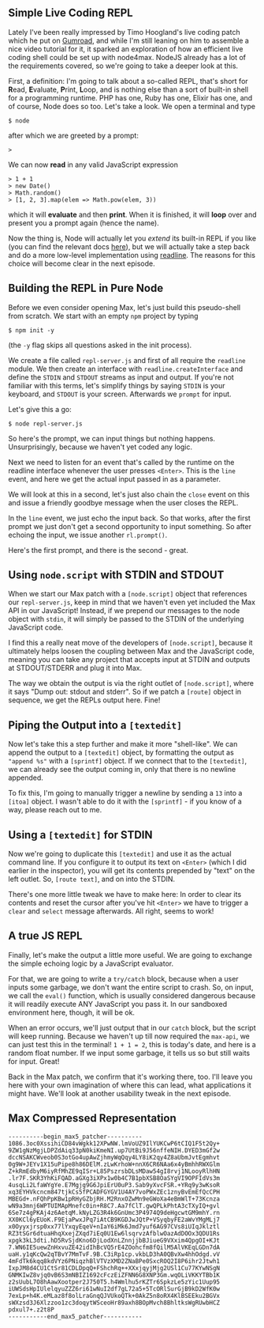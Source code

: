## Simple Live Coding REPL

Lately I've been really impressed by Timo Hoogland's live coding patch which he put on [Gumroad](https://gumroad.com/tmhglnd), and while I'm still leaning on him to assemble a nice video tutorial for it, it sparked an exploration of how an efficient live coding shell could be set up with node4max. NodeJS already has a lot of the requirements covered, so we're going to take a deeper look at this.

First, a definition: I'm going to talk about a so-called REPL, that's short for **R**ead, **E**valuate, **P**rint, **L**oop, and is nothing else than a sort of built-in shell for a programming runtime. PHP has one, Ruby has one, Elixir has one, and of course, Node does so too. Let's take a look. We open a terminal and type

	$ node
	
after which we are greeted by a prompt:

	> 
	
We can now **read** in any valid JavaScript expression

	> 1 + 1
	> new Date()
	> Math.random()
	> [1, 2, 3].map(elem => Math.pow(elem, 3))

which it will **evaluate** and then **print**. When it is finished, it will **loop** over and present you a prompt again (hence the name).

Now the thing is, Node will actually let you _extend_ its built-in REPL if you like (you can find the relevant docs [here](https://nodejs.org/api/repl.html)), but we will actually take a step back and do a more low-level implementation using [readline](https://nodejs.org/api/readline.html). The reasons for this choice will become clear in the next episode.

## Building the REPL in Pure Node

Before we even consider opening Max, let's just build this pseudo-shell from scratch. We start with an empty `npm` project by typing 

	$ npm init -y
	
(the `-y` flag skips all questions asked in the init process).

We create a file called `repl-server.js` and first of all require the `readline` module. We then create an interface with `readline.createInterface` and define the `STDIN` and `STDOUT` streams as input and output. If you're not familiar with this terms, let's simplify things by saying `STDIN` is your keyboard, and `STDOUT` is your screen. Afterwards we `prompt` for input.

Let's give this a go:

	$ node repl-server.js
	
So here's the prompt, we can input things but nothing happens. Unsurprisingly, because we haven't yet coded any logic. 

Next we need to listen for an event that's called by the runtime on the readline interface whenever the user presses `<Enter>`. This is the `line` event, and here we get the actual input passed in as a parameter.

We will look at this in a second, let's just also chain the `close` event on this and issue a friendly goodbye message when the user closes the REPL.

In the `line` event, we just echo the input back. So that works, after the first prompt we just don't get a second opportunity to input something. So after echoing the input, we issue another `rl.prompt()`. 

Here's the first prompt, and there is the second - great.

## Using `node.script` with STDIN and STDOUT

When we start our Max patch with a `[node.script]` object that references our `repl-server.js`, keep in mind that we haven't even yet included the Max API in our JavaScript! Instead, if we prepend our messages to the node object with `stdin`, it will simply be passed to the STDIN of the underlying JavaScript code.

I find this a really neat move of the developers of `[node.script]`, because it ultimately helps loosen the coupling between Max and the JavaScript code, meaning you can take any project that accepts input at STDIN and outputs at STDOUT/STDERR and plug it into Max.

The way we obtain the output is via the right outlet of `[node.script]`, where it says "Dump out: stdout and stderr". So if we patch a `[route]` object in sequence, we get the REPLs output here. Fine!

## Piping the Output into a `[textedit]`

Now let's take this a step further and make it more "shell-like". We can append the output to a `[textedit]` object, by formatting the output as `"append %s"` with a `[sprintf]` object. If we connect that to the `[textedit]`, we can already see the output coming in, only that there is no newline appended.

To fix this, I'm going to manually trigger a newline by sending a `13` into a `[itoa]` object. I wasn't able to do it with the `[sprintf]` - if you know of a way, please reach out to me.

## Using a `[textedit]` for STDIN

Now we're going to duplicate this `[textedit]` and use it as the actual command line. If you configure it to output its text on `<Enter>` (which I did earlier in the inspector), you will get its contents prepended by "text" on the left outlet. So, `[route text]`, and on into the STDIN.

There's one more little tweak we have to make here: In order to clear its contents and reset the cursor after you've hit `<Enter>` we have to trigger a `clear` and `select` message afterwards. All right, seems to work!

## A true JS REPL

Finally, let's make the output a little more useful. We are going to exchange the simple echoing logic by a JavaScript evaluator. 

For that, we are going to write a `try/catch` block, because when a user inputs some garbage, we don't want the entire script to crash. So, on input, we call the `eval()` function, which is usually considered dangerous because it will readily execute ANY JavaScript you pass it. In our sandboxed environment here, though, it will be ok. 

When an error occurs, we'll just output that in our `catch` block, but the script will keep running. Because we haven't up till now required the `max-api`, we can just test this in the terminal! `1 + 1 = 2`, this is today's date, and here is a random float number. If we input some garbage, it tells us so but still waits for input. Great!

Back in the Max patch, we confirm that it's working there, too. I'll leave you here with your own imagination of where this can lead, what applications it might have. We'll look at another usability tweak in the next episode.

## Max Compressed Representation

```
----------begin_max5_patcher----------
1086.3oc0XssihiCD84vWgkk12XPwNW.lmVoUZ9IlYUKCwP6tCIQ1F5t2Qy+
9ZW1gNzMgjLDPZdAiq33pN0kiKmeNI.up7UtBi9J56nffeNIH.DYED3mGf2w
dccNSAKCWveob0S3otGo4upAwZjhmyWqQqy4LY8iK2qy4Z8aUbmJvtEgmhvt
0g9W+JEYv1X15uPipe8h86DElM.zLwKrhoW+nnX6CR6NAa6x4yBmhhRWXGlm
Z+kRmEdbyM6iyRfMhZE9qISr+L85PszrsbDLsMDaw54gI8rvj1NLooyRlhHN
.lr7F.SKR3YhKiFQAD.aGXg3iXPx1w0b4C7B1pbXSB8OaSYgVI9OPFIdVs3m
4usqLi2LfaWYgYe.E7Mgjg9G6JpiErU0uP3.Sab9yXvcFSR.+YRq9y3wKsoR
xq3EYHVkcncm847tjkCs5fPCADFGYGV1U4AY7voPWxZEc1znyBvEmEfQcCPH
MBEGd+.nFQhPpKBw1pRHyGZbjRH.M2RnxOZwMn9eGWoXa4eBmWlT+73Kcnza
wN9a3mnj6WPTUIMApMnefc0in+R8C7.Aa7fClT.gwQPLkPhtA3cTXyIQ+gvl
6Se7z4gPKAj4z6AetqM.kNyLZG3R4k6GnUmc3P4974Q9deHgcwtGM9mhY.rn
XX0KCl6yEUoK.F9EjaPwxJPq7iAtCB9KGDJwJQtP+VSyqbyFE2aWvYMgMLj7
x0Oyyxjrsp0xx77lYxqyEqeV+nIaY6iMk6Jmd7yuf6AG97CVs8iUIqJklztl
RZ3tSGr6dtuaHhqXxejZXqd7iEq0U1Ew6lsqrvzAfblwOazAdDOOx3QDU1Rs
xpgk3kL3dti.hD5RvSjdKno6DjLodXnLZnnjjbBJiueG9VXxim4QpgOI+KJt
7.WN6IE5uewZnHxvuZE42idIhBcVQ5rE4ZOohcfm8fQilM5AlVKEqLGDn7dA
uaH.y1qKcQw2qTBvY7MmTvF.9B.C3iRp1cp.vkbLD3hA0QBvXw4hhOdgd.vV
4mFdTk6kqq8kdVYz6PNiqzhBlVTVzXMD2ZNaBPe0SxcROQ2I8P6ihr2Jtwh1
IxpJM8d4CU1CtSr81CDLDpqQ+FShchRq++XXxjqyjMjg2USl1Cu77KYwNSgN
GNMKIwZ8vjq0vB6S3mNBIZ1692cFczEiZFNN6G8XNP3Gm.wqOLiVKKYTBb1K
z2sUubL7O8hAawXootper2J750T5.h4Wmlhu5rKZTr6SpkzLe5zYic1Uup95
iUWSdsHpIUlelqyuZZZ6ri61wNuI2df7gL72a5+5TcORlSurGjB9kD2WfK0w
7exLp+h4K.eMLaz8f8olLraGnqQJVUkoQTk+0AkZ5n8oRX4KlBSEEku2BGVx
sWXzsd3J6Xlzzoo1zc3doqytWSceoHr89axh8BOpMvch8BhltksWgRUwbHCZ
pdxul7+.z2t8P
-----------end_max5_patcher-----------
```